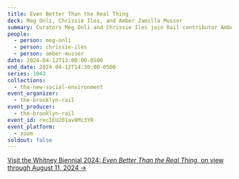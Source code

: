 ```yaml
---
title: Even Better Than the Real Thing
deck: Meg Onli, Chrissie Iles, and Amber Jamilla Musser
summary: Curators Meg Onli and Chrissie Iles join Rail contributor Amber Jamilla Musser
people:
  - person: meg-onli
  - person: chrissie-iles
  - person: amber-musser
date: 2024-04-12T13:00:00-0500
end_date: 2024-04-12T14:30:00-0500
series: 1043
collections:
  - the-new-social-environment
event_organizer:
  - the-brooklyn-rail
event_producer:
  - the-brooklyn-rail
event_id: recIEU201av8Mc3YR
event_platform:
  - zoom
soldout: false
---
```

[V﻿isit the Whitney Biennial 2024: *Even Better Than the Real Thing,* on view through August 11, 2024 →](https://whitney.org/exhibitions/2024-biennial)